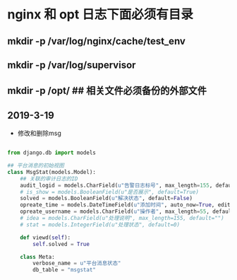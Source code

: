 # nginx 和 opt 日志下面必须有目录

## mkdir -p /var/log/nginx/cache/test_env
## mkdir -p /var/log/supervisor
## mkdir -p /opt/ ## 相关文件必须备份的外部文件


## 2019-3-19
- 修改和删除msg

```python 

from django.db import models

## 平台消息的初始视图
class MsgStat(models.Model):
    ## 关联的审计日志的ID
    audit_logid = models.CharField(u"告警日志标号", max_length=155, default="")
    # is_show = models.BooleanField(u"是否展示", default=True)
    solved = models.BooleanField(u"解决状态", default=False)
    opreate_time = models.DateTimeField(u"添加时间", auto_now=True, editable=False)
    opreate_username = models.CharField(u"操作者", max_length=55, default="waf001")
    # idea = models.CharField(u"处理说明", max_length=155, default="")
    # stat = models.IntegerField(u"处理状态", default=0)

    def viewd(self):
        self.solved = True

    class Meta:
        verbose_name = u"平台消息状态"
        db_table = "msgstat"
```